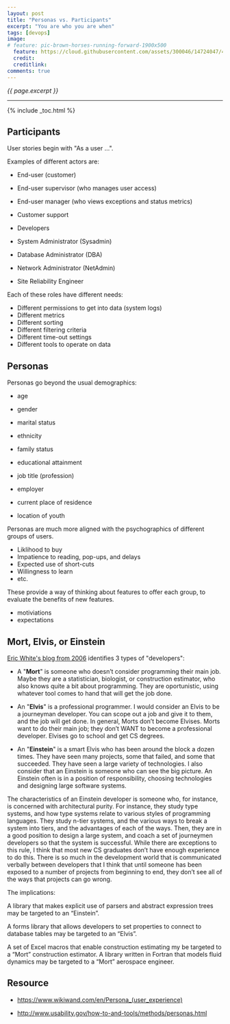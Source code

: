```yaml
---
layout: post
title: "Personas vs. Participants"
excerpt: "You are who you are when"
tags: [devops]
image:
# feature: pic-brown-horses-running-forward-1900x500
  feature: https://cloud.githubusercontent.com/assets/300046/14724047/445df2f0-07d1-11e6-9c26-782291fe2b47.jpg
  credit: 
  creditlink: 
comments: true
---
```

<i>{{ page.excerpt }}</i>
<hr />

{% include _toc.html %}

## Participants

User stories 
begin with "As a user ...".

Examples of different actors are:

* End-user (customer)
* End-user supervisor (who manages user access)
* End-user manager (who views exceptions and status metrics)

* Customer support
* Developers
* System Administrator (Sysadmin)
* Database Administrator (DBA)
* Network Administrator (NetAdmin)
* Site Reliability Engineer

Each of these roles have different needs:

* Different permissions to get into data (system logs)
* Different metrics
* Different sorting
* Different filtering criteria
* Different time-out settings
* Different tools to operate on data


## Personas

Personas go beyond the usual demographics:

* age
* gender
* marital status
* ethnicity
* family status

* educational attainment
* job title (profession)
* employer
* current place of residence
* location of youth

Personas are much more aligned with the 
psychographics of different groups of users.

* Liklihood to buy
* Impatience to reading, pop-ups, and delays
* Expected use of short-cuts
* Willingness to learn
* etc.

These provide a way of thinking about features to offer each group,
to evaluate the benefits of new features.

* motiviations
* expectations


## Mort, Elvis, or Einstein #

<a target="_blank" href="https://blogs.msdn.microsoft.com/ericwhite/2006/05/11/who-are-mort-elvis-and-einstein/">
Eric White's blog from 2006</a> identifies 3 types of "developers":

* A "<strong>Mort</strong>" 
is someone who doesn’t consider programming their main job. Maybe they are a statistician, biologist, or construction estimator, who also knows quite a bit about programming. They are oportunistic, using whatever tool comes to hand that will get the job done.

* An "<strong>Elvis</strong>" 
is a professional programmer. I would consider an Elvis to be a journeyman developer. You can scope out a job and give it to them, and the job will get done. In general, Morts don’t become Elvises. Morts want to do their main job; they don’t WANT to become a professional developer. Elvises go to school and get CS degrees.

* An "<strong>Einstein</strong>" 
is a smart Elvis who has been around the block a dozen times. They have seen many projects, some that failed, and some that succeeded. They have seen a large variety of technologies. I also consider that an Einstein is someone who can see the big picture. An Einstein often is in a position of responsibility, choosing technologies and designing large software systems.

The characteristics of an Einstein developer is someone who, for instance, is concerned with architectural purity.  For instance, they study type systems, and how type systems relate to various styles of programming languages.  They study n-tier systems, and the various ways to break a system into tiers, and the advantages of each of the ways.  Then, they are in a good position to design a large system, and coach a set of journeymen developers so that the system is successful.  While there are exceptions to this rule, I think that most new CS graduates don’t have enough experience to do this.  There is so much in the development world that is communicated verbally between developers that I think that until someone has been exposed to a number of projects from beginning to end, they don’t see all of the ways that projects can go wrong. 

The implications:

A library that makes explicit use of parsers and abstract expression trees may be targeted to an “Einstein”.

A forms library that allows developers to set properties to connect to database tables may be targeted to an “Elvis”.  

A set of Excel macros that enable construction estimating my be targeted to a “Mort” construction estimator.  A library written in Fortran that models fluid dynamics may be targeted to a “Mort” aerospace engineer.


## Resource #

* https://www.wikiwand.com/en/Persona_(user_experience)

* http://www.usability.gov/how-to-and-tools/methods/personas.html


